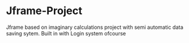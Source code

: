 # Jframe-Project
Jframe based on imaginary calculations project with semi automatic data saving sytem. Built in with Login system ofcourse
